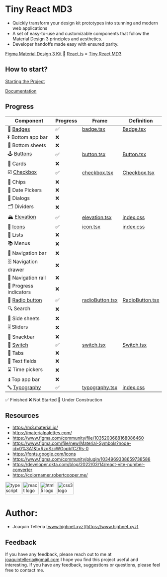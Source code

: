 # Tiny React MD3

* Quickly transform your design kit prototypes into stunning and modern web applications
* A set of easy-to-use and customizable components that follow the Material Design 3 principles and aesthetics.
* Developer handoffs made easy with ensured parity.

[Figma Material Design 3 Kit](https://www.figma.com/community/file/1035203688168086460) 🤝 [React.ts](https://developer.okta.com/blog/2022/03/14/react-vite-number-converter) = [Tiny React MD3](https://github.com/highnet/vite-react-ts-md3-components/)

## How to start?
[Starting the Project](https://github.com/highnet/vite-react-ts-md3-components/blob/master/vite-react-ts-md3-components/readme.md)

[Documentation](https://github.com/highnet/vite-react-ts-md3-components/blob/master/vite-react-ts-md3-components/src/readme.md)

## Progress
| Component | Progress | Frame | Definition | 
|-----------|----------|-------|------------|
| 📛 [Badges](https://github.com/highnet/vite-react-ts-md3-components/blob/master/vite-react-ts-md3-components/src/readme.md#-badge) | ✅ | [badge.tsx](https://github.com/highnet/vite-react-ts-md3-components/blob/master/vite-react-ts-md3-components/src/Badge/Frame/badge.tsx) | [Badge.tsx](https://github.com/highnet/vite-react-ts-md3-components/blob/master/vite-react-ts-md3-components/src/Badge/Badge.tsx) | 
| ⏬ Bottom app bar | ❌ | | |
| 🔽 Bottom sheets | ❌ | | |
| 🕹️ [Buttons](https://github.com/highnet/vite-react-ts-md3-components/blob/master/vite-react-ts-md3-components/src/readme.md#%EF%B8%8F-buttons) | ✅ | [button.tsx](https://github.com/highnet/vite-react-ts-md3-components/blob/master/vite-react-ts-md3-components/src/Button/Frame/button.tsx) | [Button.tsx](https://github.com/highnet/vite-react-ts-md3-components/blob/master/vite-react-ts-md3-components/src/Button/Button.tsx) |
| 🪪 Cards | ❌ | | |
| ☑️ [Checkbox](https://github.com/highnet/vite-react-ts-md3-components/blob/master/vite-react-ts-md3-components/src/readme.md#%EF%B8%8F-checkbox) | ✅ | [checkbox.tsx](https://github.com/highnet/vite-react-ts-md3-components/blob/master/vite-react-ts-md3-components/src/Checkbox/Frame/checkbox.tsx) | [Checkbox.tsx](https://github.com/highnet/vite-react-ts-md3-components/blob/master/vite-react-ts-md3-components/src/Checkbox/Checkbox.tsx) |
| 🍪 Chips | ❌ | | |
| 📅 Date Pickers | ❌ | | |
| 💬 Dialogs | ❌ | | |
| 🗂️ Dividers | ❌ | | |
| 🏔️ [Elevation](https://github.com/highnet/vite-react-ts-md3-components/blob/master/vite-react-ts-md3-components/src/readme.md#%EF%B8%8F-elevation) | ✅ | [elevation.tsx](https://github.com/highnet/vite-react-ts-md3-components/blob/master/vite-react-ts-md3-components/src/Elevation/Frame/elevation.tsx) | [index.css](https://github.com/highnet/vite-react-ts-md3-components/blob/master/vite-react-ts-md3-components/src/index.css) |
| 💟 [Icons](https://github.com/highnet/vite-react-ts-md3-components/blob/master/vite-react-ts-md3-components/src/readme.md#-icons) | ✅ | [icon.tsx](https://github.com/highnet/vite-react-ts-md3-components/blob/master/vite-react-ts-md3-components/src/Icon/Frame/icon.tsx) | [index.css](https://github.com/highnet/vite-react-ts-md3-components/blob/master/vite-react-ts-md3-components/src/index.css) |
| 📝 Lists | ❌ | | |
| 📚 Menus | ❌ | | |
| 🧭 Navigation bar | ❌ | | |
| 🗄️ Navigation drawer | ❌ | | |
| 🚈 Navigation rail | ❌ | | |
| 🔄 Progress indicators | ❌ | | |
| 🔘 [Radio button](https://github.com/highnet/vite-react-ts-md3-components/tree/master/vite-react-ts-md3-components/src#-radio-button) | ✅ | [radioButton.tsx](https://github.com/highnet/vite-react-ts-md3-components/blob/master/vite-react-ts-md3-components/src/Radio%20Button/Frame/radioButton.tsx) | [RadioButton.tsx](https://github.com/highnet/vite-react-ts-md3-components/blob/master/vite-react-ts-md3-components/src/Radio%20Button/RadioButton.tsx) |
| 🔍 Search | ❌ | | |
| 📑 Side sheets | ❌ | | |
| 🎚️ Sliders | ❌ | | |
| 🥨 Snackbar | ❌ | | |
| 🔦 [Switch](https://github.com/highnet/vite-react-ts-md3-components/blob/master/vite-react-ts-md3-components/src/readme.md#-switch) | ✅ | [switch.tsx](https://github.com/highnet/vite-react-ts-md3-components/blob/master/vite-react-ts-md3-components/src/Switch/Frame/switch.tsx) | [Switch.tsx](https://github.com/highnet/vite-react-ts-md3-components/blob/master/vite-react-ts-md3-components/src/Switch/Switch.tsx) |
| 📑 Tabs | ❌ | | |
| 📜 Text fields | ❌ | | |
| ⌛ Time pickers | ❌ | | |
| ⏫ Top app bar | ❌ | | |
| 🔤 [Typography](https://github.com/highnet/vite-react-ts-md3-components/blob/master/vite-react-ts-md3-components/src/readme.md#-typography) | ✅ | [typography.tsx](https://github.com/highnet/vite-react-ts-md3-components/blob/master/vite-react-ts-md3-components/src/Typography/Frame/typography.tsx) | [index.css](https://github.com/highnet/vite-react-ts-md3-components/blob/master/vite-react-ts-md3-components/src/index.css) |

✅ Finished
❌ Not Started
🚧 Under Construction

## Resources
* https://m3.material.io/
* https://materialpalettes.com/
* https://www.figma.com/community/file/1035203688168086460
* https://www.figma.com/file/new/Material-Symbols?node-id=0%3A1&t=RzoSzcWGopbfCZRs-0
* https://fonts.google.com/icons
* https://www.figma.com/community/plugin/1034969338659738588
* https://developer.okta.com/blog/2022/03/14/react-vite-number-converter
* https://colornamer.robertcooper.me/

<div align="left">
  <img src="https://cdn.jsdelivr.net/gh/devicons/devicon/icons/typescript/typescript-original.svg" height="40" width="52" alt="typescript logo"  />
  <img src="https://cdn.jsdelivr.net/gh/devicons/devicon/icons/react/react-original.svg" height="40" width="52" alt="react logo"  />
  <img src="https://cdn.jsdelivr.net/gh/devicons/devicon/icons/html5/html5-original.svg" height="40" width="52" alt="html5 logo"  />
  <img src="https://cdn.jsdelivr.net/gh/devicons/devicon/icons/css3/css3-original.svg" height="40" width="52" alt="css3 logo"  />
</div>

###

# Author: 
* Joaquin Telleria [www.highnet.xyz](https://www.highnet.xyz)

## Feedback
If you have any feedback, please reach out to me at joaquintelleria@gmail.com
I hope you find this project useful and interesting. If you have any feedback, suggestions or questions, please feel free to contact me.
